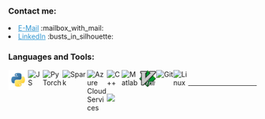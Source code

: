 ### Contact me:
<li><a href="mailto:carlosmarctor@gmail.com" style="color:#3397d1">E-Mail</a> :mailbox_with_mail: </li> 
<li><a href="https://www.linkedin.com/in/carlos-marcos-2808" target="_blank" style="color:#3397d1" >LinkedIn</a> :busts_in_silhouette: </li>

### Languages and Tools:

<img align="left" alt="Python" width="40px" src="https://raw.githubusercontent.com/github/explore/80688e429a7d4ef2fca1e82350fe8e3517d3494d/topics/python/python.png" />
<img align="left" alt="JS" width="30px" src="https://upload.wikimedia.org/wikipedia/commons/6/6a/JavaScript-logo.png"/>
<img align="left" alt="PyTorch" width="40px" src="https://pytorch.org/assets/images/pytorch-logo.png" />
<img align="left" alt="Spark" width="50px" src="https://upload.wikimedia.org/wikipedia/commons/f/f3/Apache_Spark_logo.svg" />
<img align="left" alt="Azure Cloud Services" width="40px" src="https://raw.githubusercontent.com/benc-uk/icon-collection/master/azure-icons/Cloud-Services-(Classic).svg" />
<img align="left" alt="C++" width="30px" src="https://upload.wikimedia.org/wikipedia/commons/1/18/ISO_C%2B%2B_Logo.svg" />
<img align="left" alt="Matlab" width="35px" src="https://upload.wikimedia.org/wikipedia/commons/thumb/2/21/Matlab_Logo.png/667px-Matlab_Logo.png" />
<img align="left" alt="vim" width="35px" src="https://raw.githubusercontent.com/github/explore/80688e429a7d4ef2fca1e82350fe8e3517d3494d/topics/vim/vim.png" />
<img align="left" alt="Git" width="35px" src="https://git-scm.com/images/logos/downloads/Git-Icon-1788C.png" />
<img align="left" alt="Linux" width="30px" src="https://upload.wikimedia.org/wikipedia/commons/thumb/3/35/Tux.svg/1200px-Tux.svg.png" />
<br />

---


<!-- <div id="second"><img align="center" width="420px" src="https://github-readme-stats.vercel.app/api?username=Zurisen&show_icons=true&theme=tokyonight&count_private=true" /></div> -->
<div id="second"><img align="center" width="420px" src="https://github-readme-stats.vercel.app/api/top-langs/?username=Zurisen&hide=jupyter+notebook,html&langs_count=6&layout=compact&theme=tokyonight" /></div>
